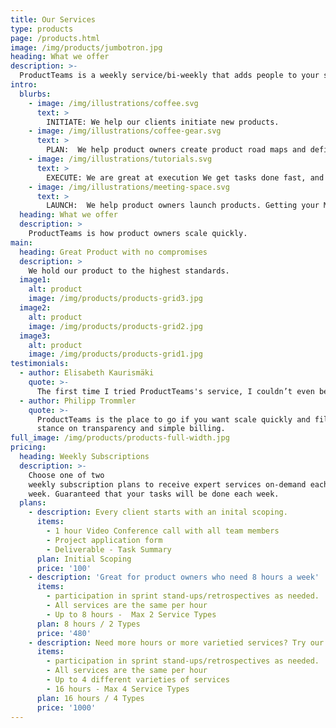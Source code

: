 ```yaml
---
title: Our Services
type: products
page: /products.html
image: /img/products/jumbotron.jpg
heading: What we offer
description: >-
  ProductTeams is a weekly service/bi-weekly that adds people to your sprint to get jobs done.  We are glad to help fill out your team on an ad-hoc basis and we love what we do.
intro:
  blurbs:
    - image: /img/illustrations/coffee.svg
      text: >
        INITIATE: We help our clients initiate new products.
    - image: /img/illustrations/coffee-gear.svg
      text: >
        PLAN:  We help product owners create product road maps and define requirements.
    - image: /img/illustrations/tutorials.svg
      text: >
        EXECUTE: We are great at execution We get tasks done fast, and sync with your team to add speed to your process.
    - image: /img/illustrations/meeting-space.svg
      text: >
        LAUNCH:  We help product owners launch products. Getting your MVP out the door and into the wild is our the ultimate metric. We have launched over 700 products in over 30 languages in over 100 countries.
  heading: What we offer
  description: >
    ProductTeams is how product owners scale quickly.
main:
  heading: Great Product with no compromises
  description: >
    We hold our product to the highest standards.
  image1:
    alt: product
    image: /img/products/products-grid3.jpg
  image2:
    alt: product
    image: /img/products/products-grid2.jpg
  image3:
    alt: product
    image: /img/products/products-grid1.jpg
testimonials:
  - author: Elisabeth Kaurismäki
    quote: >-
      The first time I tried ProductTeams's service, I couldn’t even believe that was able to scale so quickly.
  - author: Philipp Trommler
    quote: >-
      ProductTeams is the place to go if you want scale quickly and fill out your team. I love their
      stance on transparency and simple billing.
full_image: /img/products/products-full-width.jpg
pricing:
  heading: Weekly Subscriptions
  description: >-
    Choose one of two
    weekly subscription plans to receive expert services on-demand each
    week. Guaranteed that your tasks will be done each week.
  plans:
    - description: Every client starts with an inital scoping.
      items:
        - 1 hour Video Conference call with all team members
        - Project application form
        - Deliverable - Task Summary
      plan: Initial Scoping
      price: '100'
    - description: 'Great for product owners who need 8 hours a week'
      items:
        - participation in sprint stand-ups/retrospectives as needed.
        - All services are the same per hour
        - Up to 8 hours -  Max 2 Service Types
      plan: 8 hours / 2 Types 
      price: '480'
    - description: Need more hours or more varietied services? Try our custom plan
      items:
        - participation in sprint stand-ups/retrospectives as needed.
        - All services are the same per hour
        - Up to 4 different varieties of services
        - 16 hours - Max 4 Service Types
      plan: 16 hours / 4 Types 
      price: '1000'
---
```



